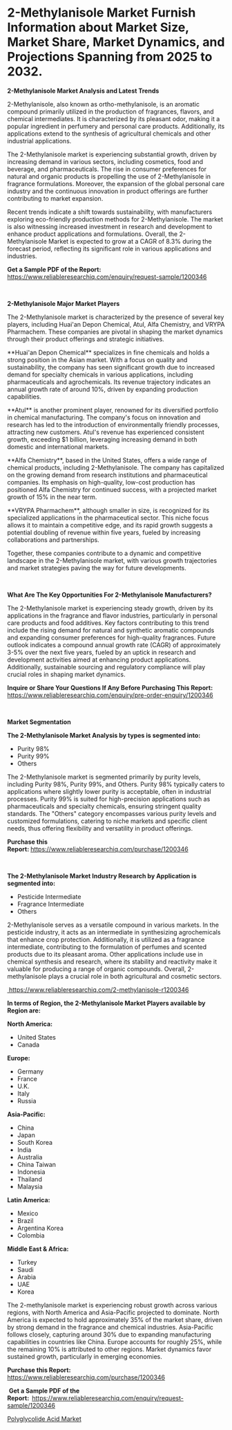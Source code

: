 <p><h1>2-Methylanisole Market Furnish Information about Market Size, Market Share, Market Dynamics, and Projections Spanning from 2025 to 2032.</h1></p><p><strong>2-Methylanisole Market Analysis and Latest Trends</strong></p>
<p><p>2-Methylanisole, also known as ortho-methylanisole, is an aromatic compound primarily utilized in the production of fragrances, flavors, and chemical intermediates. It is characterized by its pleasant odor, making it a popular ingredient in perfumery and personal care products. Additionally, its applications extend to the synthesis of agricultural chemicals and other industrial applications.</p><p>The 2-Methylanisole market is experiencing substantial growth, driven by increasing demand in various sectors, including cosmetics, food and beverage, and pharmaceuticals. The rise in consumer preferences for natural and organic products is propelling the use of 2-Methylanisole in fragrance formulations. Moreover, the expansion of the global personal care industry and the continuous innovation in product offerings are further contributing to market expansion.</p><p>Recent trends indicate a shift towards sustainability, with manufacturers exploring eco-friendly production methods for 2-Methylanisole. The market is also witnessing increased investment in research and development to enhance product applications and formulations. Overall, the 2-Methylanisole Market is expected to grow at a CAGR of 8.3% during the forecast period, reflecting its significant role in various applications and industries.</p></p>
<p><strong>Get a Sample PDF of the Report:&nbsp;</strong> <a href="https://www.reliableresearchiq.com/enquiry/request-sample/1200346?utm_campaign=2101&utm_medium=2&utm_source=Github&utm_content=ia&utm_term=01022025&utm_id=2-methylanisole">https://www.reliableresearchiq.com/enquiry/request-sample/1200346</a></p>
<p>&nbsp;</p>
<p><strong>2-Methylanisole Major Market Players</strong></p>
<p><p>The 2-Methylanisole market is characterized by the presence of several key players, including Huai'an Depon Chemical, Atul, Alfa Chemistry, and VRYPA Pharmachem. These companies are pivotal in shaping the market dynamics through their product offerings and strategic initiatives.</p><p>**Huai'an Depon Chemical** specializes in fine chemicals and holds a strong position in the Asian market. With a focus on quality and sustainability, the company has seen significant growth due to increased demand for specialty chemicals in various applications, including pharmaceuticals and agrochemicals. Its revenue trajectory indicates an annual growth rate of around 10%, driven by expanding production capabilities.</p><p>**Atul** is another prominent player, renowned for its diversified portfolio in chemical manufacturing. The company's focus on innovation and research has led to the introduction of environmentally friendly processes, attracting new customers. Atul's revenue has experienced consistent growth, exceeding $1 billion, leveraging increasing demand in both domestic and international markets.</p><p>**Alfa Chemistry**, based in the United States, offers a wide range of chemical products, including 2-Methylanisole. The company has capitalized on the growing demand from research institutions and pharmaceutical companies. Its emphasis on high-quality, low-cost production has positioned Alfa Chemistry for continued success, with a projected market growth of 15% in the near term.</p><p>**VRYPA Pharmachem**, although smaller in size, is recognized for its specialized applications in the pharmaceutical sector. This niche focus allows it to maintain a competitive edge, and its rapid growth suggests a potential doubling of revenue within five years, fueled by increasing collaborations and partnerships.</p><p>Together, these companies contribute to a dynamic and competitive landscape in the 2-Methylanisole market, with various growth trajectories and market strategies paving the way for future developments.</p></p>
<p>&nbsp;</p>
<p><strong>What Are The Key Opportunities For 2-Methylanisole Manufacturers?</strong></p>
<p><p>The 2-Methylanisole market is experiencing steady growth, driven by its applications in the fragrance and flavor industries, particularly in personal care products and food additives. Key factors contributing to this trend include the rising demand for natural and synthetic aromatic compounds and expanding consumer preferences for high-quality fragrances. Future outlook indicates a compound annual growth rate (CAGR) of approximately 3-5% over the next five years, fueled by an uptick in research and development activities aimed at enhancing product applications. Additionally, sustainable sourcing and regulatory compliance will play crucial roles in shaping market dynamics.</p></p>
<p><strong>Inquire or Share Your Questions If Any Before Purchasing This Report:</strong> <a href="https://www.reliableresearchiq.com/enquiry/pre-order-enquiry/1200346?utm_campaign=2101&utm_medium=2&utm_source=Github&utm_content=ia&utm_term=01022025&utm_id=2-methylanisole">https://www.reliableresearchiq.com/enquiry/pre-order-enquiry/1200346</a></p>
<p>&nbsp;</p>
<p><strong>Market Segmentation</strong></p>
<p><strong>The 2-Methylanisole Market Analysis by types is segmented into:</strong></p>
<p><ul><li>Purity 98%</li><li>Purity 99%</li><li>Others</li></ul></p>
<p><p>The 2-Methylanisole market is segmented primarily by purity levels, including Purity 98%, Purity 99%, and Others. Purity 98% typically caters to applications where slightly lower purity is acceptable, often in industrial processes. Purity 99% is suited for high-precision applications such as pharmaceuticals and specialty chemicals, ensuring stringent quality standards. The "Others" category encompasses various purity levels and customized formulations, catering to niche markets and specific client needs, thus offering flexibility and versatility in product offerings.</p></p>
<p><strong>Purchase this Report:&nbsp;</strong><a href="https://www.reliableresearchiq.com/purchase/1200346?utm_campaign=2101&utm_medium=2&utm_source=Github&utm_content=ia&utm_term=01022025&utm_id=2-methylanisole">https://www.reliableresearchiq.com/purchase/1200346</a></p>
<p>&nbsp;</p>
<p><strong>The 2-Methylanisole Market Industry Research by Application is segmented into:</strong></p>
<p><ul><li>Pesticide Intermediate</li><li>Fragrance Intermediate</li><li>Others</li></ul></p>
<p><p>2-Methylanisole serves as a versatile compound in various markets. In the pesticide industry, it acts as an intermediate in synthesizing agrochemicals that enhance crop protection. Additionally, it is utilized as a fragrance intermediate, contributing to the formulation of perfumes and scented products due to its pleasant aroma. Other applications include use in chemical synthesis and research, where its stability and reactivity make it valuable for producing a range of organic compounds. Overall, 2-methylanisole plays a crucial role in both agricultural and cosmetic sectors.</p></p>
<p><a href="https://www.reliableresearchiq.com/2-methylanisole-r1200346?utm_campaign=2101&utm_medium=2&utm_source=Github&utm_content=ia&utm_term=01022025&utm_id=2-methylanisole">&nbsp;https://www.reliableresearchiq.com/2-methylanisole-r1200346</a></p>
<p><strong>In terms of Region, the 2-Methylanisole Market Players available by Region are:</strong></p>
<p>
    <p> <strong> North America: </strong>
        <ul>
            <li>United States</li>
            <li>Canada</li>
        </ul>
        </p> 
    <p> <strong> Europe: </strong>
        <ul>
            <li>Germany</li>
            <li>France</li>
            <li>U.K.</li>
            <li>Italy</li>
            <li>Russia</li>
        </ul>
        </p> 
    <p> <strong> Asia-Pacific: </strong>
        <ul>
            <li>China</li>
            <li>Japan</li>
            <li>South Korea</li>
            <li>India</li>
            <li>Australia</li>
            <li>China Taiwan</li>
            <li>Indonesia</li>
            <li>Thailand</li>
            <li>Malaysia</li>
        </ul>
        </p> 
    <p> <strong> Latin America: </strong>
        <ul>
            <li>Mexico</li>
            <li>Brazil</li>
            <li>Argentina Korea</li>
            <li>Colombia</li>
        </ul>
        </p> 
    <p> <strong> Middle East & Africa: </strong>
        <ul>
            <li>Turkey</li>
            <li>Saudi</li>
            <li>Arabia</li>
            <li>UAE</li>
            <li>Korea</li>
        </ul>
    </p>
    </p>
<p><p>The 2-methylanisole market is experiencing robust growth across various regions, with North America and Asia-Pacific projected to dominate. North America is expected to hold approximately 35% of the market share, driven by strong demand in the fragrance and chemical industries. Asia-Pacific follows closely, capturing around 30% due to expanding manufacturing capabilities in countries like China. Europe accounts for roughly 25%, while the remaining 10% is attributed to other regions. Market dynamics favor sustained growth, particularly in emerging economies.</p></p>
<p><strong>Purchase this Report: </strong><a href="https://www.reliableresearchiq.com/purchase/1200346?utm_campaign=2101&utm_medium=2&utm_source=Github&utm_content=ia&utm_term=01022025&utm_id=2-methylanisole">https://www.reliableresearchiq.com/purchase/1200346</a></p>
<p>&nbsp;<strong>Get a Sample PDF of the Report:&nbsp;&nbsp;</strong><a href="https://www.reliableresearchiq.com/enquiry/request-sample/1200346?utm_campaign=2101&utm_medium=2&utm_source=Github&utm_content=ia&utm_term=01022025&utm_id=2-methylanisole">https://www.reliableresearchiq.com/enquiry/request-sample/1200346</a></p>
<p><strong></strong></p>
<p><p><a href="https://github.com/SanjidaMahmud54/Market-Research-Report-List-1/blob/main/polyglycolide-acid-market.md?utm_campaign=2101&utm_medium=2&utm_source=Github&utm_content=ia&utm_term=01022025&utm_id=2-methylanisole">Polyglycolide Acid Market</a></p></p>